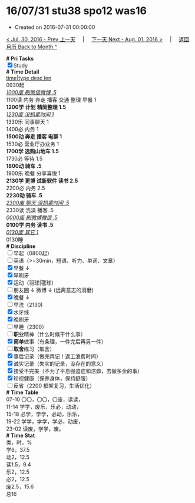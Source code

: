# 16/07/31 stu38 spo12 was16

- Created on 2016-07-31 00:00:00

[< Jul. 30, 2016 - Prev 上一天](/lifelogs/2016/07/d30.md) &nbsp; &nbsp; | &nbsp; &nbsp; [下一天 Next - Aug. 01, 2016 >](/lifelogs/2016/08/d01.md) &nbsp; &nbsp; |  &nbsp; &nbsp; [返回月历 Back to Month ^](/lifelogs/2016/07/index.md)
<br/><div><b># Pri Tasks</b></div><div><input checked="true" type="checkbox"/>Study</div><div><b># Time Detail</b></div><div><u>time|type desc len</u></div><div>0930起</div><div><u><i>1000废 刷微信微博 .5</i></u></div><div>1100读 内务 奔走 播客 交通 整理 早餐 1</div><div><b>1200学</b> <b>计划</b> <b>精简整理 1.5</b></div><div><u><i>1230废 没抓紧时间 1</i></u></div><div>1330乐 同事聊天 1</div><div>1400必 内务 1</div><div><b>1500动 奔走 播客 电聊 1</b></div><div>1530必 营业厅办业务 1</div><div><b>1700学 选购山地车 1.5</b></div><div>1730必 等待 1.5</div><div><b>1800动 骑车 .5</b></div><div>1900乐 晚餐 分享喜悦 1</div><div><b>2130学 更博 试新软件 读书 2.5</b></div><div>2200必 内务 2.5</div><div><b>2230动 骑车 .5</b></div><div><u><i>2300废 聊天 没抓紧时间 .5</i></u></div><div>2330读 洗澡 播客 .5</div><div><u><i>0000废 刷微博微信 .5</i></u></div><div><b>0100学 内务 读书 .5</b></div><div><u><i>0130废 其它 1</i></u></div><div>0130睡</div><div><b># Discipline</b></div><div><input type="checkbox"/>早起（0800起）</div><div><input type="checkbox"/>英语（&gt;=30min，短语、听力、单词、文章）</div><div><input checked="true" type="checkbox"/>早餐 ↓</div><div><input checked="true" type="checkbox"/>早刷牙</div><div><input checked="true" type="checkbox"/>运动（羽球|毽球）</div><div><input type="checkbox"/>朋友圈 ↓ 微博 ↓ (远离意志的消磨)</div><div><input checked="true" type="checkbox"/>晚餐 ↓</div><div><input type="checkbox"/>早洗（2130)</div><div><input checked="true" type="checkbox"/>水牙线</div><div><input checked="true" type="checkbox"/>晚刷牙</div><div><input type="checkbox"/>早睡（2300）</div><div><input type="checkbox"/><b>职业</b>精神（什么时候干什么事）</div><div><input checked="true" type="checkbox"/><b>简单</b>做事（有条理，一件完后再另一件）</div><div><input type="checkbox"/><b>取舍</b>练习（取舍）</div><div><input checked="true" type="checkbox"/>事后记录（做完再记！返工浪费时间）</div><div><input checked="true" type="checkbox"/>诚实记录（失实的记录，没存在的意义）</div><div><input checked="true" type="checkbox"/>接受不完美（不为了平息强迫症和洁癖，去做多余的事）</div><div><input checked="true" type="checkbox"/>珍视健康（保养身体，保持舒服）</div><div><input type="checkbox"/>反省（2200 框架复习，生活优化）</div><div><b># Time Table</b></div><div>07-10 〇〇，〇〇，〇废，读读，</div><div>11-14 学学，废乐，乐必，动动，</div><div>15-18 必学，学学，必动，乐乐，</div><div>19-22 学学，学学，学必，动废，</div><div>23-02 读废，学学，废。</div><div><b># Time Stat</b></div><div>类，时，%</div><div>学6，37.5</div><div>动2，12.5</div><div>读1.5，9.4</div><div>乐2，12.5</div><div>必2，12.5</div><div>废2.5，15.6</div><div>总16</div>
